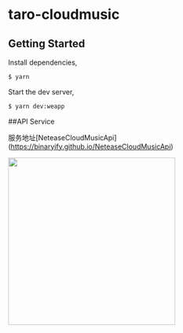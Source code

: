 # taro-cloudmusic


## Getting Started

Install dependencies,

```bash
$ yarn

```

Start the dev server,

```bash
$ yarn dev:weapp

```
##API Service 

 
服务地址[NeteaseCloudMusicApi]
(https://binaryify.github.io/NeteaseCloudMusicApi)



<image width="340" src="https://github.com/Qiluzz/taro-cloudmusic/blob/master/screenshot/%E9%A6%96%E9%A1%B5.jpg"/>

